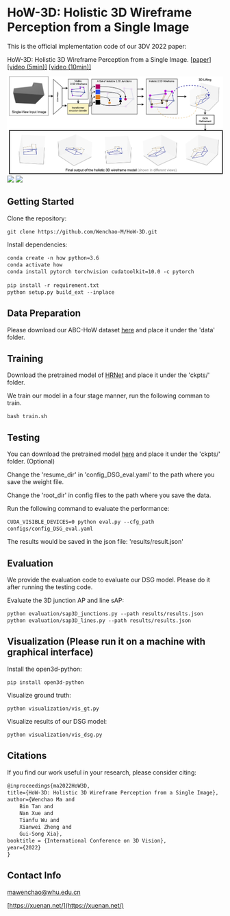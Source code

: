 # HoW-3D: Holistic 3D Wireframe Perception from a Single Image

This is the official implementation code of our 3DV 2022 paper: 

HoW-3D: Holistic 3D Wireframe Perception from a Single Image. [[paper]](https://arxiv.org/abs/2208.06999) [[video (5min)]](https://www.youtube.com/watch?v=DY7hw2sBcRw) [[video (10min)]](https://www.youtube.com/watch?v=27EEcG-LnJM)

<img src="pictures/model.png" width="600">

<img src="pictures/vis1.gif" width="600">

<img src="pictures/vis2.gif" width="600">

## Getting Started
Clone the repository:
```shell
git clone https://github.com/Wenchao-M/HoW-3D.git
```

Install dependencies:
```shell
conda create -n how python=3.6
conda activate how
conda install pytorch torchvision cudatoolkit=10.0 -c pytorch

pip install -r requirement.txt
python setup.py build_ext --inplace
```

## Data Preparation

Please download our ABC-HoW dataset [here](https://drive.google.com/file/d/1NPNq4JDvV5p9Kli1acUZP05uzgKnrjUg/view?usp=sharing)
and place it under the 'data' folder.

## Training

Download the pretrained model of [HRNet](https://drive.google.com/drive/folders/1dCq4WxconPEDO8uZq4YDctZ8nxtvEtv8?usp=sharing) 
and place it under the 'ckpts/' folder.

We train our model in a four stage manner, run the following comman to train.
``` shell
bash train.sh
```

## Testing
You can download the pretrained model [here](https://drive.google.com/file/d/1j2lP_3ut1fGRUM7iYpSAtsx-NRijcOpF/view?usp=sharing) 
and place it under the 'ckpts/' folder. (Optional)

Change the 'resume_dir' in 'config_DSG_eval.yaml' to the path where you save the weight file.

Change the 'root_dir' in config files to the path where you save the data.

Run the following command to evaluate the performance:
```shell
CUDA_VISIBLE_DEVICES=0 python eval.py --cfg_path configs/config_DSG_eval.yaml

```
The results would be saved in the json file: 'results/result.json'

## Evaluation
We provide the evaluation code to evaluate our DSG model. Please do it after running the testing code.

Evaluate the 3D junction AP and line sAP:
```shell
python evaluation/sap3D_junctions.py --path results/results.json
python evaluation/sap3D_lines.py --path results/results.json
```

## Visualization (Please run it on a machine with graphical interface)
Install the open3d-python:
```shell
pip install open3d-python
```
Visualize ground truth:
```shell
python visualization/vis_gt.py
```

Visualize results of our DSG model:
```shell
python visualization/vis_dsg.py

```

## Citations
If you find our work useful in your research, please consider citing:
```
@inproceedings{ma2022HoW3D,
title={HoW-3D: Holistic 3D Wireframe Perception from a Single Image},
author={Wenchao Ma and 
	Bin Tan and
	Nan Xue and
	Tianfu Wu and
	Xianwei Zheng and
	Gui-Song Xia},
booktitle = {International Conference on 3D Vision},
year={2022}
}
```

## Contact Info
[mawenchao@whu.edu.cn](mawenchao@whu.edu.cn)

[https://xuenan.net/](https://xuenan.net/)






